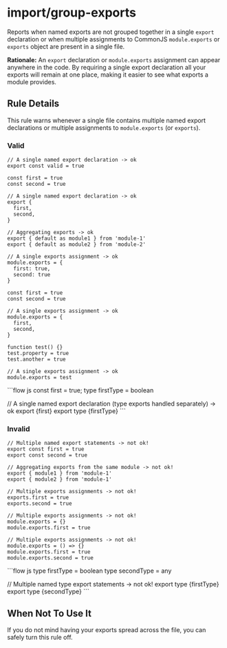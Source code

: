 import/group-exports
====================

Reports when named exports are not grouped together in a single `export` declaration or when multiple assignments to CommonJS `module.exports` or `exports` object are present in a single file.

**Rationale:** An `export` declaration or `module.exports` assignment can appear anywhere in the code. By requiring a single export declaration all your exports will remain at one place, making it easier to see what exports a module provides.

Rule Details
------------

This rule warns whenever a single file contains multiple named export declarations or multiple assignments to `module.exports` (or `exports`).

### Valid

    // A single named export declaration -> ok
    export const valid = true

    const first = true
    const second = true

    // A single named export declaration -> ok
    export {
      first,
      second,
    }

    // Aggregating exports -> ok
    export { default as module1 } from 'module-1'
    export { default as module2 } from 'module-2'

    // A single exports assignment -> ok
    module.exports = {
      first: true,
      second: true
    }

    const first = true
    const second = true

    // A single exports assignment -> ok
    module.exports = {
      first,
      second,
    }

    function test() {}
    test.property = true
    test.another = true

    // A single exports assignment -> ok
    module.exports = test

\`\`\`flow js const first = true; type firstType = boolean

// A single named export declaration (type exports handled separately) -&gt; ok export {first} export type {firstType} \`\`\`

### Invalid

    // Multiple named export statements -> not ok!
    export const first = true
    export const second = true

    // Aggregating exports from the same module -> not ok!
    export { module1 } from 'module-1'
    export { module2 } from 'module-1'

    // Multiple exports assignments -> not ok!
    exports.first = true
    exports.second = true

    // Multiple exports assignments -> not ok!
    module.exports = {}
    module.exports.first = true

    // Multiple exports assignments -> not ok!
    module.exports = () => {}
    module.exports.first = true
    module.exports.second = true

\`\`\`flow js type firstType = boolean type secondType = any

// Multiple named type export statements -&gt; not ok! export type {firstType} export type {secondType} \`\`\`

When Not To Use It
------------------

If you do not mind having your exports spread across the file, you can safely turn this rule off.
